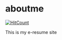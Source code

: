# aboutme

[![HitCount](http://hits.dwyl.com/nitrek/aboutme.svg)](http://hits.dwyl.com/nitrek/aboutme)

This is my e-resume site
